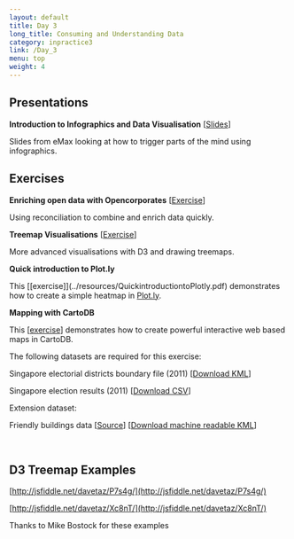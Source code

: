 ```yaml
---
layout: default
title: Day 3
long_title: Consuming and Understanding Data
category: inpractice3
link: /Day_3
menu: top
weight: 4
---
```


## **Presentations**
**Introduction to Infographics and Data Visualisation** \[[Slides](/resources/Infographics.pdf)\]

Slides from eMax looking at how to trigger parts of the mind using infographics.

## Exercises

**Enriching open data with Opencorporates** \[[Exercise](/resources/odt/Enrichingdata.pdf)\]

Using reconciliation to combine and enrich data quickly.

**Treemap Visualisations** \[[Exercise](/resources/Treemap_Visualisations.pdf)\]

More advanced visualisations with D3 and drawing treemaps.

**Quick introduction to Plot.ly**

This \[[exercise]](../resources/QuickintroductiontoPlotly.pdf) demonstrates how to create a simple heatmap in <a target="_blank" href="http://plot.ly">Plot.ly</a>.

**Mapping with CartoDB**

This \[[exercise](../resources/MappingwithcartoDB.pdf)\] demonstrates how to create powerful interactive web based maps in CartoDB.

The following datasets are required for this exercise: 

Singapore electorial districts boundary file (2011) \[[Download KML](../resources/SingaporeElectoralBoundaries2011.kml)\]

Singapore election results (2011) \[[Download CSV](../resources/SingaporeElectionWinners2011.csv)\]

Extension dataset:

Friendly buildings data \[[Source](http://data.gov.sg/Metadata/OneMapMetadata.aspx?t=SPATIAL&id=BFABUILDINGS)\] \[[Download machine readable KML](../resources/BFA2.kml)\]



<br> 

## **D3 Treemap Examples**

[http://jsfiddle.net/davetaz/P7s4g/](http://jsfiddle.net/davetaz/P7s4g/)

[http://jsfiddle.net/davetaz/Xc8nT/](http://jsfiddle.net/davetaz/Xc8nT/)

Thanks to Mike Bostock for these examples
